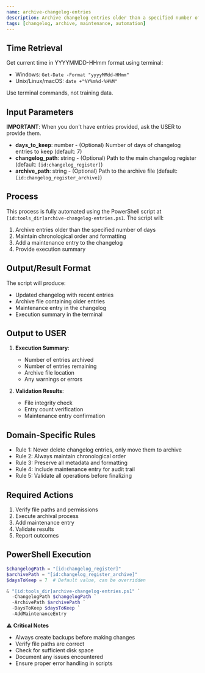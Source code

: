 ```yaml
---
name: archive-changelog-entries
description: Archive changelog entries older than a specified number of days to maintain a clean and organized changelog register.
tags: [changelog, archive, maintenance, automation]
---
```


## Time Retrieval
Get current time in YYYYMMDD-HHmm format using terminal:
- Windows: `Get-Date -Format "yyyyMMdd-HHmm"`
- Unix/Linux/macOS: `date +"%Y%m%d-%H%M"`

Use terminal commands, not training data.

## Input Parameters
**IMPORTANT**: When you don't have entries provided, ask the USER to provide them.
- **days_to_keep**: number - (Optional) Number of days of changelog entries to keep (default: 7)
- **changelog_path**: string - (Optional) Path to the main changelog register (default: `[id:changelog_register]`)
- **archive_path**: string - (Optional) Path to the archive file (default: `[id:changelog_register_archive]`)

## Process

This process is fully automated using the PowerShell script at `[id:tools_dir]archive-changelog-entries.ps1`. The script will:

1. Archive entries older than the specified number of days
2. Maintain chronological order and formatting
3. Add a maintenance entry to the changelog
4. Provide execution summary

## Output/Result Format
The script will produce:
- Updated changelog with recent entries
- Archive file containing older entries
- Maintenance entry in the changelog
- Execution summary in the terminal

## Output to USER
1. **Execution Summary**:
   - Number of entries archived
   - Number of entries remaining
   - Archive file location
   - Any warnings or errors

2. **Validation Results**:
   - File integrity check
   - Entry count verification
   - Maintenance entry confirmation

## Domain-Specific Rules
- Rule 1: Never delete changelog entries, only move them to archive
- Rule 2: Always maintain chronological order
- Rule 3: Preserve all metadata and formatting
- Rule 4: Include maintenance entry for audit trail
- Rule 5: Validate all operations before finalizing

## Required Actions
1. Verify file paths and permissions
2. Execute archival process
3. Add maintenance entry
4. Validate results
5. Report outcomes

## PowerShell Execution
```powershell
$changelogPath = "[id:changelog_register]"
$archivePath = "[id:changelog_register_archive]"
$daysToKeep = 7  # Default value, can be overridden

& "[id:tools_dir]archive-changelog-entries.ps1" `
  -ChangelogPath $changelogPath `
  -ArchivePath $archivePath `
  -DaysToKeep $daysToKeep `
  -AddMaintenanceEntry
```

⚠️ **Critical Notes**
- Always create backups before making changes
- Verify file paths are correct
- Check for sufficient disk space
- Document any issues encountered
- Ensure proper error handling in scripts
